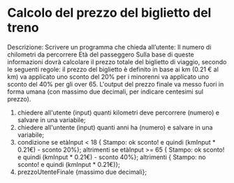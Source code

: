 # Calcolo del prezzo del biglietto del treno

Descrizione:
Scrivere un programma che chieda all’utente:
Il numero di chilometri da percorrere
Età del passeggero
Sulla base di queste informazioni dovrà calcolare il prezzo totale del biglietto di viaggio, secondo le seguenti regole:
il prezzo del biglietto è definito in base ai km (0.21 € al km)
va applicato uno sconto del 20% per i minorenni
va applicato uno sconto del 40% per gli over 65.
L'output del prezzo finale va messo fuori in forma umana (con massimo due decimali, per indicare centesimi sul prezzo).


1) chiedere all'utente (input) quanti kilometri deve percorrere (numero) e salvare in una variabile;
2) chiedere all'untente (input) quanti anni ha (numero) e salvare in una variabile;
3) condizione
se etàInput < 18 { Stampo: ok sconto! e quindi (kmInput * 0.21€) - sconto 20%};
altrimenti se etàInput >= 65 { Stampo: ok sconto! e quindi (kmInput * 0.21€) - sconto 40%};
altrimenti { Stampo: no sconto! e quindi (kmInput * 0.21€)};
4) prezzoUtenteFinale {massimo due decimali};